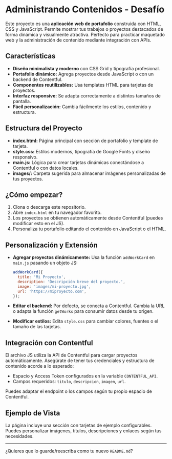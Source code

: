 # Administrando Contenidos - Desafío

Este proyecto es una **aplicación web de portafolio** construida con HTML, CSS y JavaScript. Permite mostrar tus trabajos o proyectos destacados de forma dinámica y visualmente atractiva. Perfecto para practicar maquetado web y la administración de contenido mediante integración con APIs.

## Características

- **Diseño minimalista y moderno** con CSS Grid y tipografía profesional.
- **Portafolio dinámico:** Agrega proyectos desde JavaScript o con un backend de Contentful.
- **Componentes reutilizables:** Usa templates HTML para tarjetas de proyectos.
- **Interfaz responsive:** Se adapta correctamente a distintos tamaños de pantalla.
- **Fácil personalización:** Cambia fácilmente los estilos, contenido y estructura.

## Estructura del Proyecto

- **index.html:** Página principal con sección de portafolio y template de tarjeta.
- **style.css:** Estilos modernos, tipografía de Google Fonts y diseño responsivo.
- **main.js:** Lógica para crear tarjetas dinámicas conectándose a Contentful o con datos locales.
- **images/:** Carpeta sugerida para almacenar imágenes personalizadas de tus proyectos.

## ¿Cómo empezar?

1. Clona o descarga este repositorio.
2. Abre `index.html` en tu navegador favorito.
3. Los proyectos se obtienen automáticamente desde Contentful (puedes modificar esto en el JS).
4. Personaliza tu portafolio editando el contenido en JavaScript o el HTML.

## Personalización y Extensión

- **Agregar proyectos dinámicamente:** Usa la función `addWorkCard` en `main.js` pasando un objeto JS:

  ```js
  addWorkCard({
    title: 'Mi Proyecto',
    description: 'Descripción breve del proyecto.',
    image: 'images/mi-proyecto.jpg',
    url: 'https://miproyecto.com',
  });
  ```

- **Editar el backend:** Por defecto, se conecta a Contentful. Cambia la URL o adapta la función `getWorks` para consumir datos desde tu origen.
- **Modificar estilos:** Edita `style.css` para cambiar colores, fuentes o el tamaño de las tarjetas.

## Integración con Contentful

El archivo JS utiliza la API de Contentful para cargar proyectos automáticamente. Asegúrate de tener tus credenciales y estructura de contenido acorde a lo esperado:

- Espacio y Access Token configurados en la variable `CONTENTFUL_API`.
- Campos requeridos: `titulo`, `descripcion`, `imagen`, `url`.

Puedes adaptar el endpoint o los campos según tu propio espacio de Contentful.

## Ejemplo de Vista

La página incluye una sección con tarjetas de ejemplo configurables. Puedes personalizar imágenes, títulos, descripciones y enlaces según tus necesidades.

---

¿Quieres que lo guarde/reescriba como tu nuevo `README.md`?
